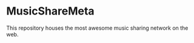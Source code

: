 MusicShareMeta
==============

This repository houses the most awesome music sharing network on the web.